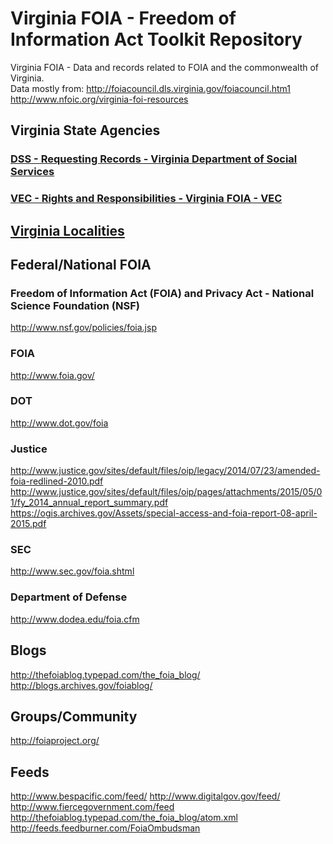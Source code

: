 # Virginia FOIA - Freedom of Information Act Toolkit Repository  

Virginia FOIA - Data and records related to FOIA and the commonwealth of Virginia.  
Data mostly from:
http://foiacouncil.dls.virginia.gov/foiacouncil.htm1
http://www.nfoic.org/virginia-foi-resources

## Virginia State Agencies  

### [DSS - Requesting Records - Virginia Department of Social Services](http://www.dss.virginia.gov/geninfo/foia.html)  
### [VEC - Rights and Responsibilities - Virginia FOIA - VEC](http://www.vec.virginia.gov/pdf/vfoia.pdf)  

## [Virginia Localities](localities.md)  

## Federal/National FOIA

### Freedom of Information Act (FOIA) and Privacy Act - National Science Foundation (NSF)
http://www.nsf.gov/policies/foia.jsp
 
### FOIA
http://www.foia.gov/

### DOT
http://www.dot.gov/foia

### Justice
http://www.justice.gov/sites/default/files/oip/legacy/2014/07/23/amended-foia-redlined-2010.pdf
http://www.justice.gov/sites/default/files/oip/pages/attachments/2015/05/01/fy_2014_annual_report_summary.pdf
https://ogis.archives.gov/Assets/special-access-and-foia-report-08-april-2015.pdf

### SEC
http://www.sec.gov/foia.shtml
### Department of Defense
http://www.dodea.edu/foia.cfm

## Blogs
http://thefoiablog.typepad.com/the_foia_blog/
http://blogs.archives.gov/foiablog/

## Groups/Community
http://foiaproject.org/




## Feeds
http://www.bespacific.com/feed/
http://www.digitalgov.gov/feed/
http://www.fiercegovernment.com/feed
http://thefoiablog.typepad.com/the_foia_blog/atom.xml
http://feeds.feedburner.com/FoiaOmbudsman
